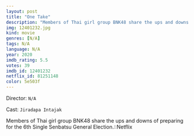 ```yaml
---
layout: post
title: "One Take"
description: "Members of Thai girl group BNK48 share the ups and downs of preparing for the 6th Single Senbatsu General Election.::Netflix.."
img: 12401232.jpg
kind: movie
genres: [N/A]
tags: N/A 
language: N/A
year: 2020
imdb_rating: 5.5
votes: 39
imdb_id: 12401232
netflix_id: 81251148
color: 5e503f
---
```

Director: `N/A`  

Cast: `Jiradapa Intajak` 

Members of Thai girl group BNK48 share the ups and downs of preparing for the 6th Single Senbatsu General Election.::Netflix